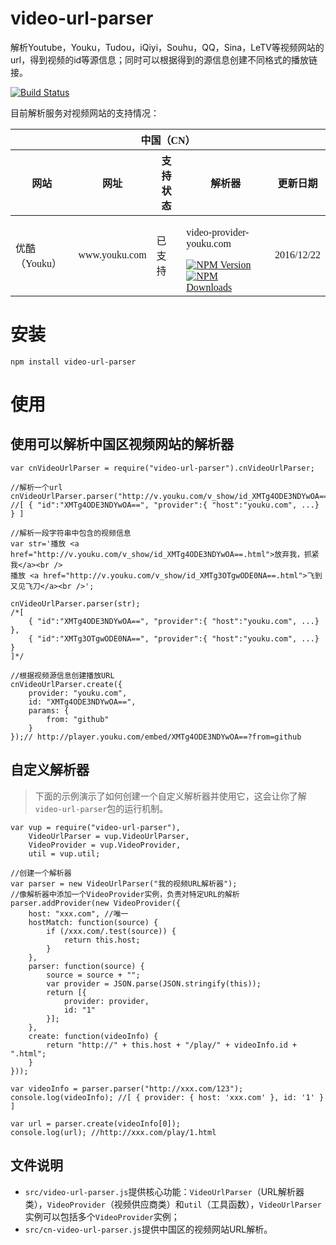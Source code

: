 # video-url-parser
解析Youtube，Youku，Tudou，iQiyi，Souhu，QQ，Sina，LeTV等视频网站的url，得到视频的id等源信息；同时可以根据得到的源信息创建不同格式的播放链接。

[![Build Status](https://travis-ci.org/imingyu/video-url-parser.svg?branch=master)](https://travis-ci.org/imingyu/video-url-parser)

目前解析服务对视频网站的支持情况：
<table style="font-family:Microsoft Yahei;">
    <thead>
        <tr>
            <th colspan="5">中国（CN）</th>
        </tr>
        <tr>
            <th>网站</th>
            <th>网址</th>
            <th>支持状态</th>
            <th>解析器</th>
            <th>更新日期</th>
        </tr>
    </thead>
    <tbody>
        <tr>
            <td>优酷（Youku）</td>
            <td>www.youku.com</td>
            <td>已支持</td>
            <td>
                <p>video-provider-youku.com</p>
                <a href="https://www.npmjs.com/package/video-provider-youku.com" title="NPM Version">
                    <img src="https://img.shields.io/npm/v/video-provider-youku.com.svg" alt="NPM Version">
                </a>
                <a href="https://www.npmjs.com/package/video-provider-youku.com" title="NPM Downloads">
                    <img src="https://img.shields.io/npm/dt/video-provider-youku.com.svg" alt="NPM Downloads">
                </a>
            </td>
            <td>2016/12/22</td>
        </tr>
    </tbody>
</table>


安装
===
```
npm install video-url-parser
```

使用
===
使用可以解析中国区视频网站的解析器
---
```
var cnVideoUrlParser = require("video-url-parser").cnVideoUrlParser;

//解析一个url
cnVideoUrlParser.parser("http://v.youku.com/v_show/id_XMTg4ODE3NDYwOA==.html");
//[ { "id":"XMTg4ODE3NDYwOA==", "provider":{ "host":"youku.com", ...} } ]

//解析一段字符串中包含的视频信息
var str='播放 <a href="http://v.youku.com/v_show/id_XMTg4ODE3NDYwOA==.html">放弃我，抓紧我</a><br />
播放 <a href="http://v.youku.com/v_show/id_XMTg3OTgwODE0NA==.html">飞到又见飞刀</a><br />';

cnVideoUrlParser.parser(str);
/*[
    { "id":"XMTg4ODE3NDYwOA==", "provider":{ "host":"youku.com", ...} }, 
    { "id":"XMTg3OTgwODE0NA==", "provider":{ "host":"youku.com", ...} } 
]*/

//根据视频源信息创建播放URL
cnVideoUrlParser.create({
    provider: "youku.com",
    id: "XMTg4ODE3NDYwOA==",
    params: {
        from: "github"
    }
});// http://player.youku.com/embed/XMTg4ODE3NDYwOA==?from=github

```


自定义解析器
---
> 下面的示例演示了如何创建一个自定义解析器并使用它，这会让你了解`video-url-parser`包的运行机制。
```
var vup = require("video-url-parser"),
    VideoUrlParser = vup.VideoUrlParser,
    VideoProvider = vup.VideoProvider,
    util = vup.util;

//创建一个解析器
var parser = new VideoUrlParser("我的视频URL解析器");
//像解析器中添加一个VideoProvider实例，负责对特定URL的解析
parser.addProvider(new VideoProvider({
    host: "xxx.com", //唯一
    hostMatch: function(source) {
        if (/xxx.com/.test(source)) {
            return this.host;
        }
    },
    parser: function(source) {
        source = source + "";
        var provider = JSON.parse(JSON.stringify(this));
        return [{
            provider: provider,
            id: "1"
        }];
    },
    create: function(videoInfo) {
        return "http://" + this.host + "/play/" + videoInfo.id + ".html";
    }
}));

var videoInfo = parser.parser("http://xxx.com/123");
console.log(videoInfo); //[ { provider: { host: 'xxx.com' }, id: '1' } ]

var url = parser.create(videoInfo[0]);
console.log(url); //http://xxx.com/play/1.html
```

文件说明
---
- `src/video-url-parser.js`提供核心功能：`VideoUrlParser`（URL解析器类），`VideoProvider`（视频供应商类）和`util`（工具函数），`VideoUrlParser`实例可以包括多个`VideoProvider`实例；
- `src/cn-video-url-parser.js`提供中国区的视频网站URL解析。